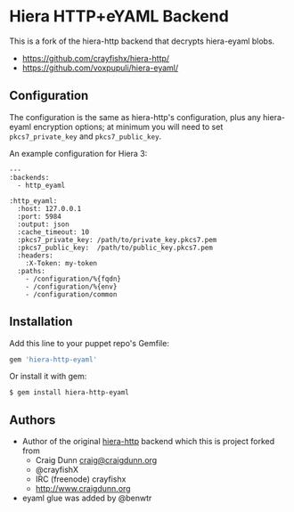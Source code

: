 # Hiera HTTP+eYAML Backend

This is a fork of the hiera-http backend that decrypts hiera-eyaml blobs.

- https://github.com/crayfishx/hiera-http/
- https://github.com/voxpupuli/hiera-eyaml/

## Configuration

The configuration is the same as hiera-http's configuration, plus any
hiera-eyaml encryption options; at minimum you will need to set
`pkcs7_private_key` and `pkcs7_public_key`.

An example configuration for Hiera 3:

```
---
:backends:
  - http_eyaml

:http_eyaml:
  :host: 127.0.0.1
  :port: 5984
  :output: json
  :cache_timeout: 10
  :pkcs7_private_key: /path/to/private_key.pkcs7.pem
  :pkcs7_public_key:  /path/to/public_key.pkcs7.pem
  :headers:
    :X-Token: my-token
  :paths:
    - /configuration/%{fqdn}
    - /configuration/%{env}
    - /configuration/common
```

## Installation

Add this line to your puppet repo's Gemfile:

```ruby
gem 'hiera-http-eyaml'
```

Or install it with gem:

    $ gem install hiera-http-eyaml


## Authors

* Author of the original [hiera-http](https://github.com/crayfishx/hiera-http) backend which this is project forked from
  * Craig Dunn <craig@craigdunn.org>
  * @crayfishX
  * IRC (freenode) crayfishx
  * http://www.craigdunn.org
* eyaml glue was added by @benwtr


